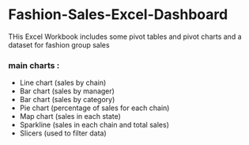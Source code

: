 # Fashion-Sales-Excel-Dashboard
THis Excel Workbook includes some pivot tables and pivot charts and a dataset for fashion group sales 

### main charts :
- Line chart (sales by chain)
- Bar chart (sales by manager)
- Bar chart (sales by category)
- Pie chart (percentage of sales for each chain)
- Map chart (sales in each state)
- Sparkline (sales in each chain and total sales)
- Slicers (used to filter data)

